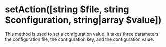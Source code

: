 # setAction([string $file, string $configuration, string|array $value])
This method is used to set a configuration value. It takes three parameters: the configuration file, the configuration key, and the configuration value.
